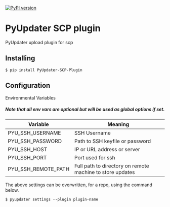 [![PyPI version](https://badge.fury.io/py/PyUpdater-SCP-Plugin.svg)](http://badge.fury.io/py/PyUpdater-SCP-Plugin)

# PyUpdater SCP plugin

PyUpdater upload plugin for scp

## Installing

    $ pip install PyUpdater-SCP-Plugin

## Configuration

Environmental Variables
##### Note that all env vars are optional but will be used as global options if set.

| Variable      | Meaning        |
| ------------- |-------------|
| PYU_SSH_USERNAME | SSH Username |
| PYU_SSH_PASSWORD | Path to SSH keyfile or password |
| PYU_SSH_HOST | IP or URL address or server |
| PYU_SSH_PORT | Port used for ssh |
| PYU_SSH_REMOTE_PATH | Full path to directory on remote machine to store updates |


The above settings can be overwritten, for a repo, using the command below.

    $ pyupdater settings --plugin plugin-name
